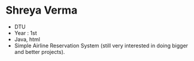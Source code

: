 # Shreya Verma
* DTU
* Year : 1st
* Java, html
* Simple Airline Reservation System (still very interested in doing bigger and better projects).
